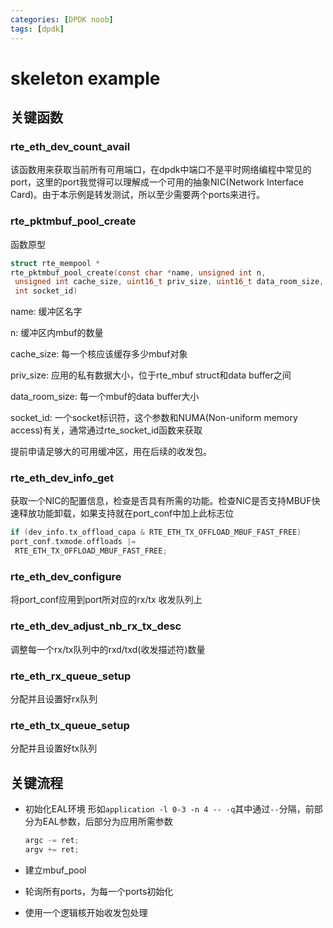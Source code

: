 ```yaml
---
categories: [DPDK noob]
tags: [dpdk]
---
```


# skeleton example

## 关键函数

### rte_eth_dev_count_avail

  该函数用来获取当前所有可用端口，在dpdk中端口不是平时网络编程中常见的port，这里的port我觉得可以理解成一个可用的抽象NIC(Network Interface Card)。由于本示例是转发测试，所以至少需要两个ports来进行。

### rte_pktmbuf_pool_create

  函数原型

  ```c
  struct rte_mempool *
  rte_pktmbuf_pool_create(const char *name, unsigned int n,
   unsigned int cache_size, uint16_t priv_size, uint16_t data_room_size,
   int socket_id)
  ```

  name: 缓冲区名字

  n: 缓冲区内mbuf的数量

  cache_size: 每一个核应该缓存多少mbuf对象

  priv_size: 应用的私有数据大小，位于rte_mbuf struct和data buffer之间

  data_room_size: 每一个mbuf的data buffer大小

  socket_id: 一个socket标识符，这个参数和NUMA(Non-uniform memory access)有关，通常通过rte_socket_id函数来获取
  
  提前申请足够大的可用缓冲区，用在后续的收发包。

### rte_eth_dev_info_get
  
  获取一个NIC的配置信息，检查是否具有所需的功能。检查NIC是否支持MBUF快速释放功能卸载，如果支持就在port_conf中加上此标志位

  ```c
  if (dev_info.tx_offload_capa & RTE_ETH_TX_OFFLOAD_MBUF_FAST_FREE)
  port_conf.txmode.offloads |=
   RTE_ETH_TX_OFFLOAD_MBUF_FAST_FREE;
  ```

### rte_eth_dev_configure
  
  将port_conf应用到port所对应的rx/tx 收发队列上

### rte_eth_dev_adjust_nb_rx_tx_desc
  
  调整每一个rx/tx队列中的rxd/txd(收发描述符)数量

### rte_eth_rx_queue_setup
  
  分配并且设置好rx队列

### rte_eth_tx_queue_setup

  分配并且设置好tx队列
  
## 关键流程

- 初始化EAL环境
  形如`application -l 0-3 -n 4 -- -q`其中通过`--`分隔，前部分为EAL参数，后部分为应用所需参数

  ```c
  argc -= ret;
  argv += ret;
  ```

- 建立mbuf_pool
- 轮询所有ports，为每一个ports初始化
- 使用一个逻辑核开始收发包处理
